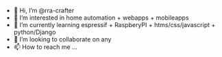 - 👋 Hi, I’m @rra-crafter
- 👀 I’m interested in home automation + webapps + mobileapps
- 🌱 I’m currently learning espressif + RaspberyPI + htms/css/javascript + python/Django
- 💞️ I’m looking to collaborate on any
- 📫 How to reach me ...

<!---
rra-crafter/rra-crafter is a ✨ special ✨ repository because its `README.md` (this file) appears on your GitHub profile.
You can click the Preview link to take a look at your changes.
--->

